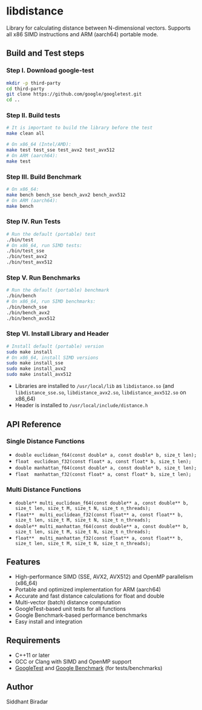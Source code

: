 # libdistance
Library for calculating distance between N-dimensional vectors. Supports all x86 SIMD instructions and ARM (aarch64) portable mode.

## Build and Test steps
### Step I. **Download google-test**
```bash
mkdir -p third-party
cd third-party
git clone https://github.com/google/googletest.git
cd ..
```
### Step II. **Build tests**
```bash
# It is important to build the library before the test
make clean all

# On x86_64 (Intel/AMD):
make test test_sse test_avx2 test_avx512
# On ARM (aarch64):
make test
```

### Step III. **Build Benchmark**
```bash
# On x86_64:
make bench bench_sse bench_avx2 bench_avx512
# On ARM (aarch64):
make bench
```

### Step IV. **Run Tests**
```bash
# Run the default (portable) test
./bin/test
# On x86_64, run SIMD tests:
./bin/test_sse
./bin/test_avx2
./bin/test_avx512
```

### Step V. **Run Benchmarks**
```bash
# Run the default (portable) benchmark
./bin/bench
# On x86_64, run SIMD benchmarks:
./bin/bench_sse
./bin/bench_avx2
./bin/bench_avx512
```

### Step VI. **Install Library and Header**
```bash
# Install default (portable) version
sudo make install
# On x86_64, install SIMD versions
sudo make install_sse
sudo make install_avx2
sudo make install_avx512
```
- Libraries are installed to `/usr/local/lib` as `libdistance.so` (and `libdistance_sse.so`, `libdistance_avx2.so`, `libdistance_avx512.so` on x86_64)
- Header is installed to `/usr/local/include/distance.h`

## API Reference

### Single Distance Functions
- `double euclidean_f64(const double* a, const double* b, size_t len);`
- `float  euclidean_f32(const float* a, const float* b, size_t len);`
- `double manhattan_f64(const double* a, const double* b, size_t len);`
- `float  manhattan_f32(const float* a, const float* b, size_t len);`

### Multi Distance Functions
- `double** multi_euclidean_f64(const double** a, const double** b, size_t len, size_t M, size_t N, size_t n_threads);`
- `float**  multi_euclidean_f32(const float** a, const float** b, size_t len, size_t M, size_t N, size_t n_threads);`
- `double** multi_manhattan_f64(const double** a, const double** b, size_t len, size_t M, size_t N, size_t n_threads);`
- `float**  multi_manhattan_f32(const float** a, const float** b, size_t len, size_t M, size_t N, size_t n_threads);`

## Features
- High-performance SIMD (SSE, AVX2, AVX512) and OpenMP parallelism (x86_64)
- Portable and optimized implementation for ARM (aarch64)
- Accurate and fast distance calculations for float and double
- Multi-vector (batch) distance computation
- GoogleTest-based unit tests for all functions
- Google Benchmark-based performance benchmarks
- Easy install and integration

## Requirements
- C++11 or later
- GCC or Clang with SIMD and OpenMP support
- [GoogleTest](https://github.com/google/googletest) and [Google Benchmark](https://github.com/google/benchmark) (for tests/benchmarks)

## Author
Siddhant Biradar